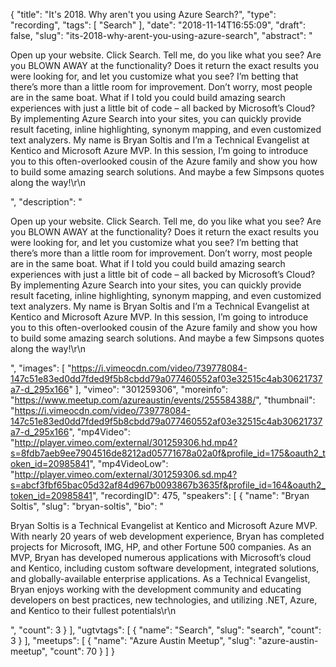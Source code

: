 {
  "title": "It's 2018. Why aren't you using Azure Search?",
  "type": "recording",
  "tags": [
    "Search"
  ],
  "date": "2018-11-14T16:55:09",
  "draft": false,
  "slug": "its-2018-why-arent-you-using-azure-search",
  "abstract": "<p>Open up your website. Click Search. Tell me, do you like what you see? Are you BLOWN AWAY at the functionality? Does it return the exact results you were looking for, and let you customize what you see? I’m betting that there’s more than a little room for improvement. Don’t worry, most people are in the same boat. What if I told you could build amazing search experiences with just a little bit of code – all backed by Microsoft’s Cloud? By implementing Azure Search into your sites, you can quickly provide result faceting, inline highlighting, synonym mapping, and even customized text analyzers. My name is Bryan Soltis and I’m a Technical Evangelist at Kentico and Microsoft Azure MVP. In this session, I’m going to introduce you to this often-overlooked cousin of the Azure family and show you how to build some amazing search solutions. And maybe a few Simpsons quotes along the way!\r\n</p>",
  "description": "<p>Open up your website. Click Search. Tell me, do you like what you see? Are you BLOWN AWAY at the functionality? Does it return the exact results you were looking for, and let you customize what you see? I’m betting that there’s more than a little room for improvement. Don’t worry, most people are in the same boat. What if I told you could build amazing search experiences with just a little bit of code – all backed by Microsoft’s Cloud? By implementing Azure Search into your sites, you can quickly provide result faceting, inline highlighting, synonym mapping, and even customized text analyzers. My name is Bryan Soltis and I’m a Technical Evangelist at Kentico and Microsoft Azure MVP. In this session, I’m going to introduce you to this often-overlooked cousin of the Azure family and show you how to build some amazing search solutions. And maybe a few Simpsons quotes along the way!\r\n</p>",
  "images": [
    "https://i.vimeocdn.com/video/739778084-147c51e83ed0dd7fded9f5b8cbdd79a077460552af03e32515c4ab30621737a7-d_295x166"
  ],
  "vimeo": "301259306",
  "moreinfo": "https://www.meetup.com/azureaustin/events/255584388/",
  "thumbnail": "https://i.vimeocdn.com/video/739778084-147c51e83ed0dd7fded9f5b8cbdd79a077460552af03e32515c4ab30621737a7-d_295x166",
  "mp4Video": "http://player.vimeo.com/external/301259306.hd.mp4?s=8fdb7aeb9ee7904516de8212ad05771678a02a0f&profile_id=175&oauth2_token_id=20985841",
  "mp4VideoLow": "http://player.vimeo.com/external/301259306.sd.mp4?s=abcf3fbf65bac05d32af84d967b0093867b3635f&profile_id=164&oauth2_token_id=20985841",
  "recordingID": 475,
  "speakers": [
    {
      "name": "Bryan Soltis",
      "slug": "bryan-soltis",
      "bio": "<p>Bryan Soltis is a Technical Evangelist at Kentico and Microsoft Azure MVP. With nearly 20 years of web development experience, Bryan has completed projects for Microsoft, IMG, HP, and other Fortune 500 companies. As an MVP, Bryan has developed numerous applications with Microsoft’s cloud and Kentico, including custom software development, integrated solutions, and globally-available enterprise applications. As a Technical Evangelist, Bryan enjoys working with the development community and educating developers on best practices, new technologies, and utilizing .NET, Azure, and Kentico to their fullest potentials\r\n</p>",
      "count": 3
    }
  ],
  "ugtvtags": [
    {
      "name": "Search",
      "slug": "search",
      "count": 3
    }
  ],
  "meetups": [
    {
      "name": "Azure Austin Meetup",
      "slug": "azure-austin-meetup",
      "count": 70
    }
  ]
}